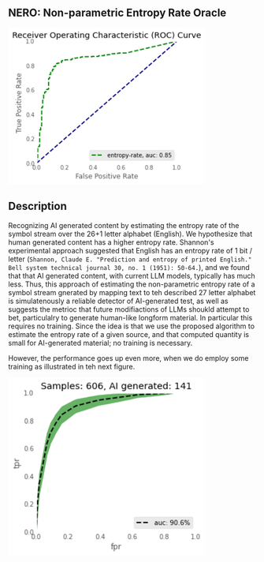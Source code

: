 ## NERO: Non-parametric Entropy Rate Oracle

<img src="roc-entropy.png" alt="AI Human" width="400" >

## Description

Recognizing AI generated content by estimating the entropy rate of the symbol stream over the 26+1 letter alphabet (English).
We hypothesize that human generated content has a higher entropy rate. Shannon's experimental approach suggested that English has
an entropy rate of 1 bit / letter (`Shannon, Claude E. "Prediction and entropy of printed English." Bell system technical journal 30, no. 1 (1951): 50-64.`), and we found that  that AI generated content, with current LLM models, typically has much less. Thus, this approach of estimating the non-parametric entropy rate of a symbol stream gnerated by mapping text to teh described 27 letter alphabet is simulatenously a reliable detector of AI-generated test, as well as suggests the metrioc that future modifiactions of LLMs shoukld attempt to bet, particulalry to generate human-like longform material. In particular this requires no training. Since the idea is that we use the proposed algorithm to estimate the entropy rate of a given source, and that computed quantity is small for AI-generated material; no training is necessary.


However, the performance goes up even more, when we do employ some training as illustrated in teh next figure.

<img src="roc-classifier-green.png" alt="AI Human" width="400">




